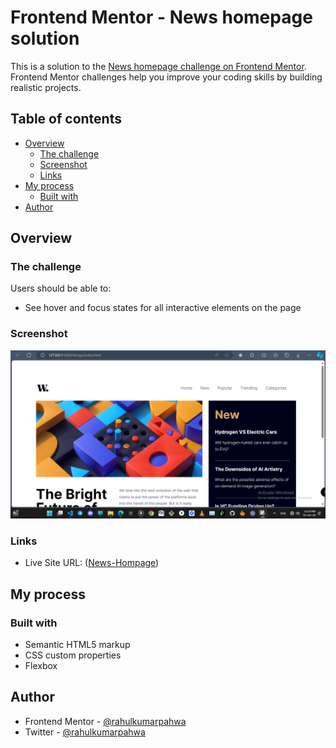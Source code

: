 # Frontend Mentor - News homepage solution

This is a solution to the [News homepage challenge on Frontend Mentor](https://www.frontendmentor.io/challenges/news-homepage-H6SWTa1MFl). Frontend Mentor challenges help you improve your coding skills by building realistic projects. 

## Table of contents

- [Overview](#overview)
  - [The challenge](#the-challenge)
  - [Screenshot](#screenshot)
  - [Links](#links)
- [My process](#my-process)
  - [Built with](#built-with)
- [Author](#author)


## Overview

### The challenge

Users should be able to:

- See hover and focus states for all interactive elements on the page

### Screenshot

![](./design/assets/images/Screenshot.png)

### Links

- Live Site URL: ([News-Hompage](https://news-homepage-main-rho-woad.vercel.app/))

## My process

### Built with

- Semantic HTML5 markup
- CSS custom properties
- Flexbox

## Author

- Frontend Mentor - [@rahulkumarpahwa](https://www.frontendmentor.io/profile/rahulkumarpahwa)
- Twitter - [@rahulkumarpahwa](https://www.twitter.com/rahulkumarpahwa)

